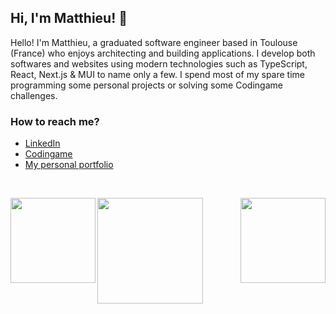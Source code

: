 ## Hi, I'm Matthieu! 👋

Hello! I'm Matthieu, a graduated software engineer based in Toulouse (France) who enjoys architecting and building applications. I develop both softwares and websites using modern technologies such as TypeScript, React, Next.js & MUI to name only a few. I spend most of my spare time programming some personal projects or solving some Codingame challenges.

### How to reach me?
- <a href="https://www.linkedin.com/in/matthieu-locussol" target="_blank" rel="noreferrer">LinkedIn</a>
- <a href="https://www.codingame.com/profile/b4e21e2f40f6232bcedf4fc58b5f37729870931" target="_blank" rel="noreferrer">Codingame</a>
- <a href="http://www.matthieu-locussol.com" target="_blank" rel="noreferrer">My personal portfolio</a>

<br />

<p>
  <img align="left" src="https://matthieu-locussol-github-stats.vercel.app/api?username=matthieu-locussol&title_color=64FFDA&bg_color=0A192F&text_color=E6F1FF&border_color=64FFDA&show_icons=true&include_all_commits=true&count_private=true&icon_color=64FFDA" height="136" />

  <img align="right" src="https://matthieu-locussol-github-stats.vercel.app/api/wakatime?username=matthieulocussol&langs_count=3&title_color=64FFDA&bg_color=0A192F&text_color=E6F1FF&border_color=64FFDA&layout=compact" height="136" />
</p>
<p>
  <img align="center" src="https://matthieu-locussol-github-stats.vercel.app/api/top-langs/?username=matthieu-locussol&title_color=64FFDA&bg_color=0A192F&text_color=E6F1FF&border_color=64FFDA&layout=compact&langs_count=6&card_width=900" height="169.39" />
</p>
